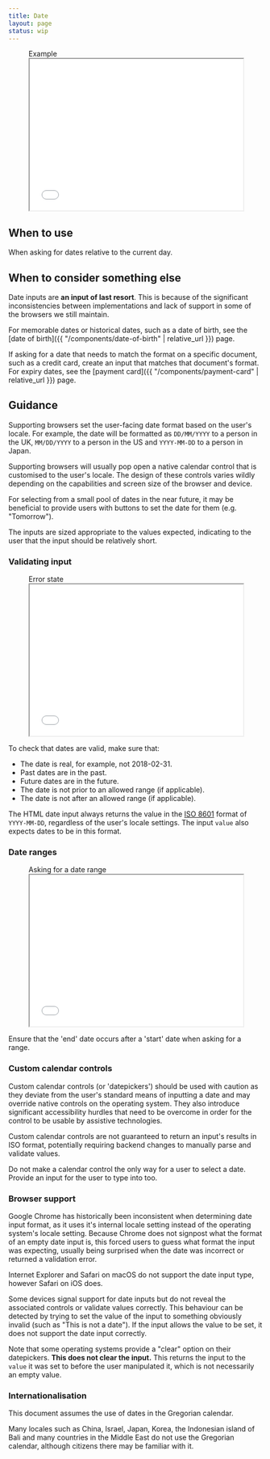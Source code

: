 ```yaml
---
title: Date
layout: page
status: wip
---
```


<figure class="iframe">
<figcaption class="iframe__label">
Example
</figcaption>
<iframe class="iframe__frame" src="{{ "/example/date" | relative_url }}" width="100%" height="300"></iframe>
</figure>

## When to use

When asking for dates relative to the current day.

## When to consider something else

Date inputs are **an input of last resort**. This is because of the significant inconsistencies between implementations and lack of support in some of the browsers we still maintain.

For memorable dates or historical dates, such as a date of birth, see the [date of birth]({{ "/components/date-of-birth" | relative_url }}) page.

If asking for a date that needs to match the format on a specific document, such as a credit card, create an input that matches that document's format. For expiry dates, see the [payment card]({{ "/components/payment-card" | relative_url }}) page.

## Guidance

Supporting browsers set the user-facing date format based on the user's locale. For example, the date will be formatted as `DD/MM/YYYY` to a person in the UK, `MM/DD/YYYY` to a person in the US and `YYYY-MM-DD` to a person in Japan. 

Supporting browsers will usually pop open a native calendar control that is customised to the user's locale. The design of these controls varies wildly depending on the capabilities and screen size of the browser and device. 

For selecting from a small pool of dates in the near future, it may be beneficial to provide users with buttons to set the date for them (e.g. "Tomorrow").

The inputs are sized appropriate to the values expected, indicating to the user that the input should be relatively short.

### Validating input

<figure class="iframe">
<figcaption class="iframe__label">
Error state
</figcaption>
<iframe class="iframe__frame" src="{{ "/example/date-error" | relative_url }}" width="100%" height="300"></iframe>
</figure>

To check that dates are valid, make sure that:

* The date is real, for example, not 2018-02-31.
* Past dates are in the past.
* Future dates are in the future. 
* The date is not prior to an allowed range (if applicable).
* The date is not after an allowed range (if applicable).

The HTML date input always returns the value in the [ISO 8601](https://www.iso.org/standard/40874.html) format of `YYYY-MM-DD`, regardless of the user's locale settings. The input `value` also expects dates to be in this format. 

### Date ranges

<figure class="iframe">
<figcaption class="iframe__label">
Asking for a date range
</figcaption>
<iframe class="iframe__frame" src="{{ "/example/date-range" | relative_url }}" width="100%" height="300"></iframe>
</figure>

Ensure that the 'end' date occurs after a 'start' date when asking for a range. 

### Custom calendar controls

Custom calendar controls (or 'datepickers') should be used with caution as they deviate from the user's standard means of inputting a date and may override native controls on the operating system. They also introduce significant accessibility hurdles that need to be overcome in order for the control to be usable by assistive technologies. 

Custom calendar controls are not guaranteed to return an input's results in ISO format, potentially requiring backend changes to manually parse and validate values.

Do not make a calendar control the only way for a user to select a date. Provide an input for the user to type into too.

### Browser support

Google Chrome has historically been inconsistent when determining date input format, as it uses it's internal locale setting instead of the operating system's locale setting. Because Chrome does not signpost what the format of an empty date input is, this forced users to guess what format the input was expecting, usually being surprised when the date was incorrect or returned a validation error.  

Internet Explorer and Safari on macOS do not support the date input type, however Safari on iOS does.

Some devices signal support for date inputs but do not reveal the associated controls or validate values correctly. This behaviour can be detected by trying to set the value of the input to something obviously invalid (such as "This is not a date"). If the input allows the value to be set, it does not support the date input correctly.

Note that some operating systems provide a "clear" option on their datepickers. **This does not clear the input.** This returns the input to the `value` it was set to before the user manipulated it, which is not necessarily an empty value.

### Internationalisation

This document assumes the use of dates in the Gregorian calendar. 

Many locales such as China, Israel, Japan, Korea, the Indonesian island of Bali and many countries in the Middle East do not use the Gregorian calendar, although citizens there may be familiar with it. 